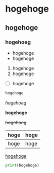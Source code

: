 # hogehoge

## hogehoge 

### hogehoeg

- hogehoge
- hogehoge

1. hogehoge
2. hogehoge

- [ ] hogehoge

```md
hogehoge
```

*hogehoeg*

**hogehoge**

~~hogehoeg~~

|hoge|hoge|
|---|---|
|hoge|hoge

[hogehoge](hogehoge)

```python
print(hogehoge)
```
